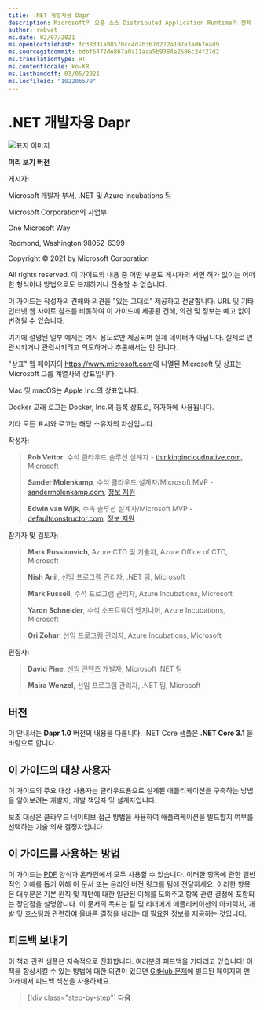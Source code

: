 ```yaml
---
title: .NET 개발자용 Dapr
description: Microsoft의 오픈 소스 Distributed Application Runtime의 전체 기능을 이해하고 활용하기 위한 .NET 개발자용 안내서입니다.
author: robvet
ms.date: 02/07/2021
ms.openlocfilehash: fc38dd1a98570cc4d2b367d272a107e3ad67ead9
ms.sourcegitcommit: bdbf6472de867a0a11aaa5b9384a2506c24f27d2
ms.translationtype: HT
ms.contentlocale: ko-KR
ms.lasthandoff: 03/05/2021
ms.locfileid: "102206570"
---
```

# <a name="dapr-for-net-developers"></a>.NET 개발자용 Dapr

![표지 이미지](./media/cover.png)

**미리 보기 버전**

게시자:

Microsoft 개발자 부서, .NET 및 Azure Incubations 팀

Microsoft Corporation의 사업부

One Microsoft Way

Redmond, Washington 98052-6399

Copyright &copy; 2021 by Microsoft Corporation

All rights reserved. 이 가이드의 내용 중 어떤 부분도 게시자의 서면 허가 없이는 어떠한 형식이나 방법으로도 복제하거나 전송할 수 없습니다.

이 가이드는 작성자의 견해와 의견을 "있는 그대로" 제공하고 전달합니다. URL 및 기타 인터넷 웹 사이트 참조를 비롯하여 이 가이드에 제공된 견해, 의견 및 정보는 예고 없이 변경될 수 있습니다.

여기에 설명된 일부 예제는 예시 용도로만 제공되며 실제 데이터가 아닙니다. 실제로 연관시키거나 관련시키려고 의도하거나 추론해서는 안 됩니다.

"상표" 웹 페이지의 <https://www.microsoft.com>에 나열된 Microsoft 및 상표는 Microsoft 그룹 계열사의 상표입니다.

Mac 및 macOS는 Apple Inc.의 상표입니다.

Docker 고래 로고는 Docker, Inc.의 등록 상표로, 허가하에 사용됩니다.

기타 모든 표시와 로고는 해당 소유자의 자산입니다.

작성자:

> **Rob Vettor**, 수석 클라우드 솔루션 설계자 - [thinkingincloudnative.com](https://thinkingincloudnative.com/about/), Microsoft
>
> **Sander Molenkamp**, 수석 클라우드 설계자/Microsoft MVP - [sandermolenkamp.com](https://www.sandermolenkamp.com), [정보 지원](https://www.infosupport.com/en/)
>
> **Edwin van Wijk**, 수속 솔루션 설계자/Microsoft MVP - [defaultconstructor.com](https://defaultconstructor.com), [정보 지원](https://www.infosupport.com/en/)

참가자 및 검토자:

> **Mark Russinovich**, Azure CTO 및 기술자, Azure Office of CTO, Microsoft
>
> **Nish Anil**, 선임 프로그램 관리자, .NET 팀, Microsoft
>
> **Mark Fussell**, 수석 프로그램 관리자, Azure Incubations, Microsoft
>
> **Yaron Schneider**, 수석 소프트웨어 엔지니어, Azure Incubations, Microsoft
>
> **Ori Zohar**, 선임 프로그램 관리자, Azure Incubations, Microsoft

편집자:

> **David Pine**, 선임 콘텐츠 개발자, Microsoft .NET 팀
>
> **Maira Wenzel**, 선임 프로그램 관리자, .NET 팀, Microsoft

## <a name="version"></a>버전

이 안내서는 **Dapr 1.0** 버전의 내용을 다룹니다. .NET Core 샘플은 **.NET Core 3.1** 을 바탕으로 합니다.

## <a name="who-should-use-this-guide"></a>이 가이드의 대상 사용자

이 가이드의 주요 대상 사용자는 클라우드용으로 설계된 애플리케이션을 구축하는 방법을 알아보려는 개발자, 개발 책임자 및 설계자입니다.

보조 대상은 클라우드 네이티브 접근 방법을 사용하여 애플리케이션을 빌드할지 여부를 선택하는 기술 의사 결정자입니다.

## <a name="how-you-can-use-this-guide"></a>이 가이드를 사용하는 방법

이 가이드는 [PDF](https://aka.ms/dapr-ebook) 양식과 온라인에서 모두 사용할 수 있습니다. 이러한 항목에 관한 일반적인 이해를 돕기 위해 이 문서 또는 온라인 버전 링크를 팀에 전달하세요. 이러한 항목은 대부분은 기본 원칙 및 패턴에 대한 일관된 이해를 도와주고 항목 관련 결정에 포함되는 장단점을 설명합니다. 이 문서의 목표는 팀 및 리더에게 애플리케이션의 아키텍처, 개발 및 호스팅과 관련하여 올바른 결정을 내리는 데 필요한 정보를 제공하는 것입니다.

## <a name="send-your-feedback"></a>피드백 보내기

이 책과 관련 샘플은 지속적으로 진화합니다. 여러분의 피드백을 기다리고 있습니다! 이 책을 향상시킬 수 있는 방법에 대한 의견이 있으면 [GitHub 문제](https://github.com/dotnet/docs/issues)에 빌드된 페이지의 맨 아래에서 피드백 섹션을 사용하세요.

>[!div class="step-by-step"]
>[다음](foreword.md)
